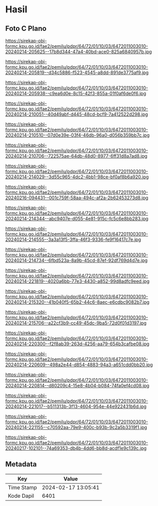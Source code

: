 # Hasil

## Foto C Plano

https://sirekap-obj-formc.kpu.go.id/fae2/pemilu/pdpr/64/72/01/10/03/6472011003010-20240214-205625--17b8d344-47a4-40bd-ace0-825a6840957b.jpg

https://sirekap-obj-formc.kpu.go.id/fae2/pemilu/pdpr/64/72/01/10/03/6472011003010-20240214-205819--d34c5886-f523-4545-a8dd-891de3775af9.jpg

https://sirekap-obj-formc.kpu.go.id/fae2/pemilu/pdpr/64/72/01/10/03/6472011003010-20240214-205938--c9ea6d0e-8c15-42f3-855a-01f0af6de0f6.jpg

https://sirekap-obj-formc.kpu.go.id/fae2/pemilu/pdpr/64/72/01/10/03/6472011003010-20240214-210051--40d49abf-d445-48cd-bcf9-7a412522d298.jpg

https://sirekap-obj-formc.kpu.go.id/fae2/pemilu/pdpr/64/72/01/10/03/6472011003010-20240214-210510--07d0e39e-03f4-46db-96a0-d056b359bb7c.jpg

https://sirekap-obj-formc.kpu.go.id/fae2/pemilu/pdpr/64/72/01/10/03/6472011003010-20240214-210706--722575ae-64db-48d0-8977-6ff31d8a7ad8.jpg

https://sirekap-obj-formc.kpu.go.id/fae2/pemilu/pdpr/64/72/01/10/03/6472011003010-20240214-214029--3d55c965-4dc2-4bb1-98ce-bf0af8b6a920.jpg

https://sirekap-obj-formc.kpu.go.id/fae2/pemilu/pdpr/64/72/01/10/03/6472011003010-20240216-094431--001c759f-58aa-494c-af2a-2b62453273d8.jpg

https://sirekap-obj-formc.kpu.go.id/fae2/pemilu/pdpr/64/72/01/10/03/6472011003010-20240214-214344--abc9407e-d055-4e81-915c-fc5c6e8bb283.jpg

https://sirekap-obj-formc.kpu.go.id/fae2/pemilu/pdpr/64/72/01/10/03/6472011003010-20240214-214555--3a3a13f5-3ffa-46f3-9336-fe9f16417c7e.jpg

https://sirekap-obj-formc.kpu.go.id/fae2/pemilu/pdpr/64/72/01/10/03/6472011003010-20240214-214734--6fbd523a-8a9b-45cd-87ef-92df769d4d7e.jpg

https://sirekap-obj-formc.kpu.go.id/fae2/pemilu/pdpr/64/72/01/10/03/6472011003010-20240214-221819--4020a6bb-77e3-4430-a852-99d8adfc9eed.jpg

https://sirekap-obj-formc.kpu.go.id/fae2/pemilu/pdpr/64/72/01/10/03/6472011003010-20240214-215320--41b040f5-65b2-44c6-8aec-e6cdbc9082b7.jpg

https://sirekap-obj-formc.kpu.go.id/fae2/pemilu/pdpr/64/72/01/10/03/6472011003010-20240214-215706--a22cf3b9-cc49-45dc-9ba5-72d0f01d3197.jpg

https://sirekap-obj-formc.kpu.go.id/fae2/pemilu/pdpr/64/72/01/10/03/6472011003010-20240214-220300--f2f8ab39-263d-4256-aa79-654b3cafbe08.jpg

https://sirekap-obj-formc.kpu.go.id/fae2/pemilu/pdpr/64/72/01/10/03/6472011003010-20240214-220609--498a2e44-d854-4883-94a3-a651cdd0bb20.jpg

https://sirekap-obj-formc.kpu.go.id/fae2/pemilu/pdpr/64/72/01/10/03/6472011003010-20240214-220814--d80209c4-15e8-4b04-b084-74fa0ef4cd08.jpg

https://sirekap-obj-formc.kpu.go.id/fae2/pemilu/pdpr/64/72/01/10/03/6472011003010-20240214-221017--b511313b-3f13-4604-954e-44e922431b6d.jpg

https://sirekap-obj-formc.kpu.go.id/fae2/pemilu/pdpr/64/72/01/10/03/6472011003010-20240214-221155--c70592aa-79e9-400c-b93b-9c2a5b3319f1.jpg

https://sirekap-obj-formc.kpu.go.id/fae2/pemilu/pdpr/64/72/01/10/03/6472011003010-20240217-102101--74a69353-db4b-4dd6-bb8d-acdf1e9c139c.jpg


## Metadata

| Key        | Value               |
| ---------- | ------------------- |
| Time Stamp | 2024-02-17 13:05:41 |
| Kode Dapil | 6401                |



